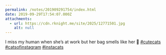 ```yaml
---
permalink: /notes/201909291754/index.html
date: 2019-09-29T17:54:07.000Z
attachments:
  - url: https://cdn.rknight.me/site/2025/12771501.jpg
    alt: null
---
```


I miss my human when she’s at work but her bag smells like her 🥰 <a href="https://pixelfed.social/discover/tags/cutecats?src=hash" title="#cutecats" class="u-url hashtag" rel="external nofollow noopener">#cutecats</a> <a href="https://pixelfed.social/discover/tags/catsofinstagram?src=hash" title="#catsofinstagram" class="u-url hashtag" rel="external nofollow noopener">#catsofinstagram</a> <a href="https://pixelfed.social/discover/tags/instacats?src=hash" title="#instacats" class="u-url hashtag" rel="external nofollow noopener">#instacats</a>
